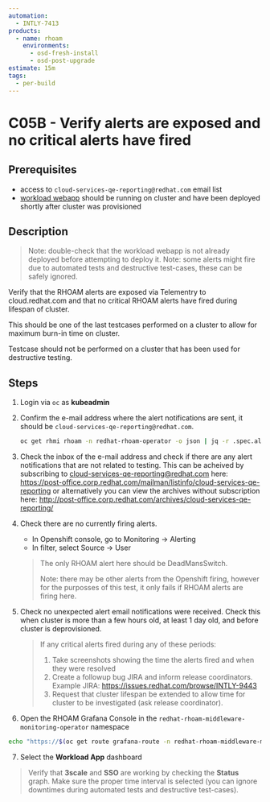 ```yaml
---
automation:
  - INTLY-7413
products:
  - name: rhoam
    environments:
      - osd-fresh-install
      - osd-post-upgrade
estimate: 15m
tags:
  - per-build
---
```


# C05B - Verify alerts are exposed and no critical alerts have fired

## Prerequisites

- access to `cloud-services-qe-reporting@redhat.com` email list
- [workload webapp](https://github.com/integr8ly/workload-web-app) should be running on cluster and have been deployed shortly after cluster was provisioned

## Description

> Note: double-check that the workload webapp is not already deployed before attempting to deploy it.
> Note: some alerts might fire due to automated tests and destructive test-cases, these can be safely ignored.

Verify that the RHOAM alerts are exposed via Telementry to cloud.redhat.com and that no critical RHOAM alerts have fired during lifespan of cluster.

This should be one of the last testcases performed on a cluster to allow for maximum burn-in time on cluster.

Testcase should not be performed on a cluster that has been used for destructive testing.

## Steps

1. Login via `oc` as **kubeadmin**

2. Confirm the e-mail address where the alert notifications are sent, it should be `cloud-services-qe-reporting@redhat.com`.

   ```bash
   oc get rhmi rhoam -n redhat-rhoam-operator -o json | jq -r .spec.alertingEmailAddress
   ```

3. Check the inbox of the e-mail address and check if there are any alert notifications that are not related to testing. This can be acheived by subscribing to cloud-services-qe-reporting@redhat.com here: https://post-office.corp.redhat.com/mailman/listinfo/cloud-services-qe-reporting or alternatively you can view the archives without subscription here: http://post-office.corp.redhat.com/archives/cloud-services-qe-reporting/

4. Check there are no currently firing alerts.

   - In Openshift console, go to Monitoring -> Alerting
   - In filter, select Source -> User

   > The only RHOAM alert here should be DeadMansSwitch.
   >
   > Note: there may be other alerts from the Openshift firing, however for the purposses of this test, it only fails if RHOAM alerts are firing here.

5. Check no unexpected alert email notifications were received. Check this when cluster is more than a few hours old, at least 1 day old, and before cluster is deprovisioned.

   > If any critical alerts fired during any of these periods:
   >
   > 1. Take screenshots showing the time the alerts fired and when they were resolved
   > 2. Create a followup bug JIRA and inform release coordinators. Example JIRA: https://issues.redhat.com/browse/INTLY-9443
   > 3. Request that cluster lifespan be extended to allow time for cluster to be investigated (ask release coordinator).

6. Open the RHOAM Grafana Console in the `redhat-rhoam-middleware-monitoring-operator` namespace

```bash
echo "https://$(oc get route grafana-route -n redhat-rhoam-middleware-monitoring-operator -o=jsonpath='{.spec.host}')"
```

7. Select the **Workload App** dashboard

> Verify that **3scale** and **SSO** are working by checking the **Status** graph.
> Make sure the proper time interval is selected (you can ignore downtimes during automated tests and destructive test-cases).
